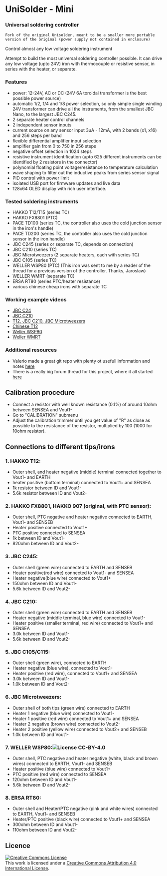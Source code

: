 # UniSolder - Mini
### Universal soldering controller

`Fork of the original Unisolder, meant to be a smaller more portable version of the original (power supply not contained in enclosure)`

Control almost any low voltage soldering instrument

Attempt to build the most universal soldering controller possible. It can drive any low voltage (upto 24V) iron with thermocouple or resistive sensor, in series with the heater, or separate.

### Features
- power: 12-24V, AC or DC (24V 6A toroidal transformer is the best possible power source)
- automatic 1/2, 1/4 and 1/8 power selection, so only simple single winding 24V transformer can drive all the instruments, from the smallest JBC Nano, to the largest JBC C245.
- 2 separate heater control channels
- 2 independent sensor inputs
- current source on any sensor input 3uA - 12mA, with 2 bands (x1, x16) and 256 steps per band
- flexible differential amplifier input selection
- amplifier gain from 0 to 750 in 256 steps
- negative offset selection in 1024 steps
- resistive instrument identification (upto 625 different instruments can be identified by 2 resistors in the connector)
- polynomial floating point voltage/resistance to temperature calculation
- wave shaping to filter out the inductive peaks from series sensor signal
- PID control with power limit
- isolated USB port for firmware updates and live data
- 128x64 OLED display with rich user interface.

### Tested soldering instruments
- HAKKO T12/T15 (series TC)
- HAKKO FX8801 (PTC)
- PACE TD100 (series TC, the controller also uses the cold junction sensor in the iron's handle)
- PACE TD200 (series TC, the controller also uses the cold junction sensor in the iron handle)
- JBC C245 (series or separate TC, depends on connection)
- JBC C210 (series TC)
- JBC Microtweezers (2 separate heaters, each with series TC)
- JBC C105 (series TC)
- WELLER WSP80 (PTC) (This iron was sent to me by a reader of the thread for a previous version of the controller. Thanks, Jaroslaw)
- WELLER WMRT (separate TC)
- ERSA RT80 (series PTC/heater resistance)
- various chinese cheap irons with separate TC

### Working example videos
- [JBC C24](https://www.youtube.com/watch?v=oTdQB4ywDOA&feature=youtu.be)
- [JBC C210](https://www.youtube.com/watch?v=iyz-EDf-JaY&feature=youtu.be)
- [T12, JBC C210, JBC Microtweezers](https://www.youtube.com/watch?v=-f0KSU0PJzc&t=70s)
- [Chinese T12](https://www.youtube.com/watch?v=u588sh-4thg&feature=youtu.be)
- [Weller WSP80](https://www.youtube.com/watch?v=gd_8w7l8_Bo&feature=youtu.be)
- [Weller WMRT](https://www.youtube.com/watch?v=eHNJuQEw6XU&feature=youtu.be)

### Additional resources
- Valerio made a great git repo with plenty ot usefull information and notes [here](https://github.com/valerionew/unisolder-notes)
- There is a really big forum thread for this project, where it all started [here](http://dangerousprototypes.com/forum/index.php?topic=7218.0)

## Calibration procedure
- Connect a resistor with well known resistance (0.1%) of around 10ohm between SENSEA and Vout1-
- Go to "CALIBRATION" submenu
- Adjust the calibration trimmer until you get value of "R" as close as possible to the resistance of the resistor, multiplied by 100 (1000 for 10ohm resistor).

## Connections to different tips/irons

### 1. HAKKO T12:
 - Outer shell, and heater negative (middle) terminal connected together to Vout1- and EARTH
 - heater positive (bottom terminal) connected to Vout1+ and SENSEA
 - 1k resistor between ID and Vout1-
 - 5.6k resistor between ID and Vout2-

### 2. HAKKO FX8801, HAKKO 907 (original, with PTC sensor):
- Outer shell, PTC negative  and heater negative connected to EARTH, Vout1- and SENSEB
- Heater positive connected to Vout1+
- PTC positive  connected to SENSEA
- 1k between ID and Vout1-
- 820ohm between ID and Vout2-

### 3. JBC C245:
 - Outer shell (green wire) connected to EARTH and SENSEB
 - Heater positive(red wire) connected to Vout1- and SENSEA
 - Heater negative(blue wire) connected to Vout1+
 - 150ohm between ID and Vout1-
 - 5.6k between ID and Vout2-

### 4. JBC C210:
 - Outer shell (green wire) connected to EARTH and SENSEB
 - Heater negative (middle terminal, blue wire) connected to Vout1-
 - Heater positive (smaller terminal, red wire) connected to Vout1+ and SENSEA
 - 3.0k between ID and Vout1-
 - 5.6k between ID and Vout2-

### 5. JBC C105/C115:
 - Outer shell (green wire), connected to EARTH
 - Heater negative (blue wire), connected to Vout1-
 - Heater positive (red wire), connected to Vout1+ and SENSEA
 - 3.0k between ID and Vout1-
 - 1.0k between ID and Vout2-

### 6. JBC Microtweezers:
 - Outer shell of both tips (green wire) connected to EARTH
 - Heater 1 negative (blue wire) connected to Vout1-
 - Heater 1 positive (red wire) connected to Vout1+ and SENSEA
 - Heater 2 negative (brown wire) connected to Vout2-
 - Heater 2 positive (yellow wire) connected to Vout2+ and SENSEB
 - 1.0k between ID and Vout1-

### 7. WELLER WSP80:![License CC-BY-4.0](https://img.shields.io/badge/License-CC--BY--4.0-green.svg)
- Outer shell, PTC negative  and heater negative (white, black and brown wires) connected to EARTH, Vout1- and SENSEB
- Heater positive (blue wire) connected to Vout1+
- PTC positive (red wire) connected to SENSEA
- 120ohm between ID and Vout1-
- 5.6k between ID and Vout2-

### 8. ERSA RT80:
- Outer shell and Heater/PTC negative (pink and white wires) connected to EARTH, Vout1- and SENSEB
- Heater/PTC positive (black wire) connected to Vout1+ and SENSEA
- 300ohm between ID and Vout1-
- 110ohm between ID and Vout2-


## Licence
<a rel="license" href="http://creativecommons.org/licenses/by/4.0/"><img alt="Creative Commons License" style="border-width:0" src="https://i.creativecommons.org/l/by/4.0/88x31.png" /></a><br />This work is licensed under a <a rel="license" href="http://creativecommons.org/licenses/by/4.0/">Creative Commons Attribution 4.0 International License</a>.

